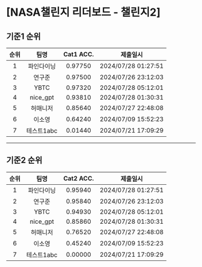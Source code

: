 # [NASA챌린지 리더보드 - 챌린지2]
## 기준1 순위
| 순위 | 팀명 | Cat1 ACC. | 제출일시 |
|:----:|:----:|:-----:|:----:|
| 1 | 파인다이닝 | 0.97750 | 2024/07/28 01:27:51 |
| 2 | 연구준 | 0.97500 | 2024/07/26 23:12:03 |
| 3 | YBTC | 0.97320 | 2024/07/28 05:12:01 |
| 4 | nice_gpt | 0.93810 | 2024/07/28 01:30:31 |
| 5 | 허매니저 | 0.85640 | 2024/07/27 22:48:08 |
| 6 | 이소영 | 0.64240 | 2024/07/09 15:52:23 |
| 7 | 테스트1abc | 0.01440 | 2024/07/21 17:09:29 |
___
## 기준2 순위
| 순위 | 팀명 | Cat2 ACC. | 제출일시 |
|:----:|:----:|:-----:|:----:|
| 1 | 파인다이닝 | 0.95940 | 2024/07/28 01:27:51 |
| 2 | 연구준 | 0.95840 | 2024/07/26 23:12:03 |
| 3 | YBTC | 0.94930 | 2024/07/28 05:12:01 |
| 4 | nice_gpt | 0.85860 | 2024/07/28 01:30:31 |
| 5 | 허매니저 | 0.76520 | 2024/07/27 22:48:08 |
| 6 | 이소영 | 0.45240 | 2024/07/09 15:52:23 |
| 7 | 테스트1abc | 0.00000 | 2024/07/21 17:09:29 |
